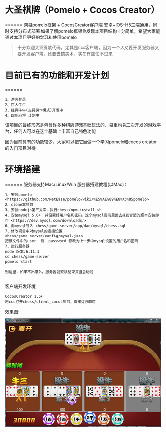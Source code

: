 #   大圣棋牌（Pomelo + Cocos Creator）
======
网易pomelo框架 + CocosCreator客户端
安卓+iOS+H5三端通用，同时支持分布式部署
如果了解pomelo框架会发现本项目结构十分简单，希望大家能通过本项目更好的学习和使用pomelo

>十分欢迎大家贡献代码，尤其是ccc客户端，因为一个人又要开发服务器又要开发客户端，还要去搞美术，实在有些忙不过来

#   目前已有的功能和开发计划
======
```
1、游客登录
2、百人牛牛
3、经典牛牛(支持房卡模式)开发中
4、四川麻将 计划中
```
该项目的最终形态是包含许多种棋牌游戏基础玩法的、易重构易二次开发的游戏平台，任何人可以在这个基础上丰富自己特色功能

因为目前具有的功能较少，大家可以把它当做一个学习pomelo和cocos creator的入门项目对待

#   环境搭建
======
服务器支持Mac/Linux/Win
服务器搭建教程(以Mac)：
```
1、安装pomelo <https://github.com/NetEase/pomelo/wiki/%E5%AE%89%E8%A3%85pomelo>
2、clone本项目
3、安装nodejs第三方库，执行chess/npm-install.sh
4、安装mysql 5.6+  并设置好用户名和密码，这个mysql官网里面去找到合适的版本安装即可 <https://dev.mysql.com/downloads/>
6、向mysql导入 chess/game-server/app/dao/mysql/chess.sql
7、修改项目中对mysql的连接设置
chess/game-server/config/mysql.json
把该文件中的user  和  password 修改为上一步中mysql设置的用户名和密码
7、运行服务器
node 版本:6.11.1
cd chess/game-server
pomelo start

到这里，如果不出意外，服务器就安装结束并且启动啦


```
客户端开发环境
```
CocosCreator 1.5+
用ccc打开chess/client_cocos项目，直接运行即可
```
效果图:

![](./imgs/1.png)


